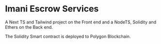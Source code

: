 # Imani Escrow Services
A Next TS and Tailwind project on the Front end and a NodeTS, Solidity and Ethers on the Back end.

The Solidity Smart contract is deployed to Polygon Blockchain.
